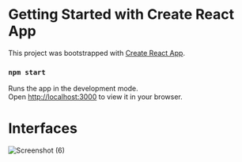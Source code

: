 # Getting Started with Create React App

This project was bootstrapped with [Create React App](https://github.com/facebook/create-react-app).

### `npm start`

Runs the app in the development mode.\
Open [http://localhost:3000](http://localhost:3000) to view it in your browser.

# Interfaces

![Screenshot (6)](https://github.com/Ishini0818/supplier-frontend/assets/101697017/3e15bf71-0049-475c-b0be-b33c61b1f26e)
